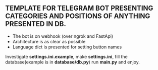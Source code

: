 ## TEMPLATE FOR TELEGRAM BOT PRESENTING CATEGORIES AND POSITIONS OF ANYTHING PRESENTED IN DB.

- The bot is on webhook (over ngrok and FastApi)
- Architecture is as clear as possible
- Language dict is presented for setting button names

Investigate **settings.ini.example**, make **settings.ini**, fill the database(example is in **database/db.py**) run **main.py** and enjoy. 